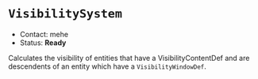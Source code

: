 # `VisibilitySystem`

*   Contact: mehe
*   Status: **Ready**

Calculates the visibility of entities that have a VisibilityContentDef and are
descendents of an entity which have a `VisibilityWindowDef`.
